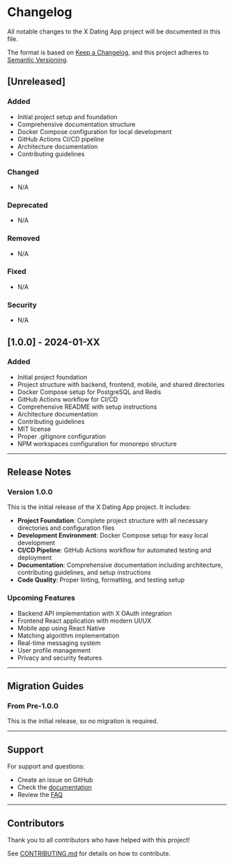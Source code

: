 # Changelog

All notable changes to the X Dating App project will be documented in this file.

The format is based on [Keep a Changelog](https://keepachangelog.com/en/1.0.0/),
and this project adheres to [Semantic Versioning](https://semver.org/spec/v2.0.0.html).

## [Unreleased]

### Added
- Initial project setup and foundation
- Comprehensive documentation structure
- Docker Compose configuration for local development
- GitHub Actions CI/CD pipeline
- Architecture documentation
- Contributing guidelines

### Changed
- N/A

### Deprecated
- N/A

### Removed
- N/A

### Fixed
- N/A

### Security
- N/A

## [1.0.0] - 2024-01-XX

### Added
- Initial project foundation
- Project structure with backend, frontend, mobile, and shared directories
- Docker Compose setup for PostgreSQL and Redis
- GitHub Actions workflow for CI/CD
- Comprehensive README with setup instructions
- Architecture documentation
- Contributing guidelines
- MIT license
- Proper .gitignore configuration
- NPM workspaces configuration for monorepo structure

---

## Release Notes

### Version 1.0.0
This is the initial release of the X Dating App project. It includes:

- **Project Foundation**: Complete project structure with all necessary directories and configuration files
- **Development Environment**: Docker Compose setup for easy local development
- **CI/CD Pipeline**: GitHub Actions workflow for automated testing and deployment
- **Documentation**: Comprehensive documentation including architecture, contributing guidelines, and setup instructions
- **Code Quality**: Proper linting, formatting, and testing setup

### Upcoming Features
- Backend API implementation with X OAuth integration
- Frontend React application with modern UI/UX
- Mobile app using React Native
- Matching algorithm implementation
- Real-time messaging system
- User profile management
- Privacy and security features

---

## Migration Guides

### From Pre-1.0.0
This is the initial release, so no migration is required.

---

## Support

For support and questions:
- Create an issue on GitHub
- Check the [documentation](docs/)
- Review the [FAQ](docs/FAQ.md)

---

## Contributors

Thank you to all contributors who have helped with this project!

See [CONTRIBUTING.md](CONTRIBUTING.md) for details on how to contribute. 